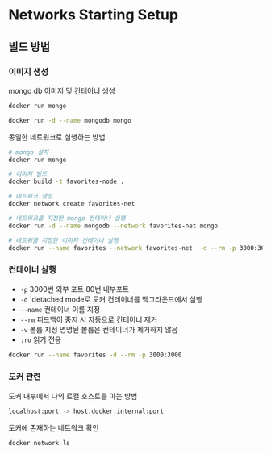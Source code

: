 # Networks Starting Setup

## 빌드 방법

### 이미지 생성

mongo db 이미지 및 컨테이너 생성

``` bash
docker run mongo

docker run -d --name mongodb mongo  
```

동일한 네트워크로 실행하는 방법

``` bash
# mongo 설치
docker run mongo

# 이미지 빌드
docker build -t favorites-node .

# 네트워크 생성
docker network create favorites-net

# 네트워크를 지정한 mongo 컨테이너 실행
docker run -d --name mongodb --network favorites-net mongo

# 네트워클 지정한 이미지 컨테이너 실행
docker run --name favorites --network favorites-net  -d --rm -p 3000:3000 favorites-node
```

### 컨테이너 실행

- `-p` 3000번 외부 포트 80번 내부포트
- `-d` `detached mode로 도커 컨테이너를 백그라운드에서 실행
- `--name` 컨테이너 이름 지정
- `--rm` 피드백이 중지 시 자동으로 컨테이너 제거
- `-v` 볼륨 지정 명명된 볼륨은 컨테이너가 제거하지 않음
- `:ro` 읽기 전용

``` bash
docker run --name favorites -d --rm -p 3000:3000
```

### 도커 관련

도커 내부에서 나의 로컬 호스트를 아는 방법

``` bash
localhost:port -> host.docker.internal:port
```

도커에 존재하는 네트워크 확인

``` bash
docker network ls
```
